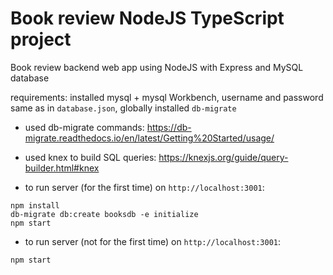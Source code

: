 # Book review NodeJS TypeScript project
Book review backend web app using NodeJS with Express and MySQL database

requirements: installed mysql + mysql Workbench, username and password same as in ```database.json```,
globally installed ```db-migrate```

- used db-migrate commands: https://db-migrate.readthedocs.io/en/latest/Getting%20Started/usage/
- used knex to build SQL queries: https://knexjs.org/guide/query-builder.html#knex

- to run server (for the first time) on ```http://localhost:3001```: 

```
npm install
db-migrate db:create booksdb -e initialize
npm start
```

- to run server (not for the first time) on ```http://localhost:3001```: 

```
npm start
```
